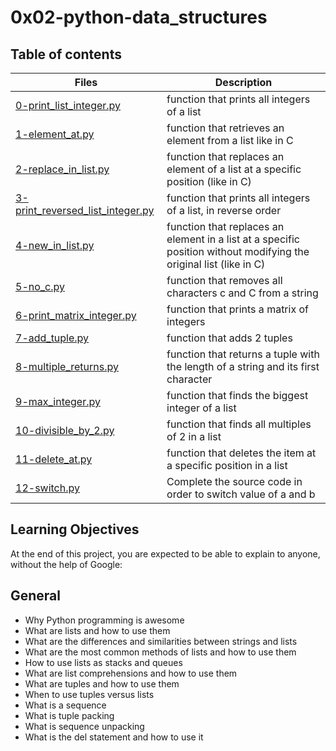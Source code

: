 # 0x02-python-data_structures

## Table of contents

Files | Description
------ | -------
[0-print_list_integer.py](https://github.com/ronroeandassociates/holbertonschool-higher_level_programming/blob/main/0x02-python-data_structures/0-print_list_integer.py) | function that prints all integers of a list
[1-element_at.py](https://github.com/ronroeandassociates/holbertonschool-higher_level_programming/blob/main/0x02-python-data_structures/1-element_at.py) | function that retrieves an element from a list like in C
[2-replace_in_list.py](https://github.com/ronroeandassociates/holbertonschool-higher_level_programming/blob/main/0x02-python-data_structures/2-replace_in_list.py) | function that replaces an element of a list at a specific position (like in C)
[3-print_reversed_list_integer.py](https://github.com/ronroeandassociates/holbertonschool-higher_level_programming/blob/main/0x02-python-data_structures/3-print_reversed_list_integer.py) | function that prints all integers of a list, in reverse order
[4-new_in_list.py](https://github.com/ronroeandassociates/holbertonschool-higher_level_programming/blob/main/0x02-python-data_structures/4-new_in_list.py) | function that replaces an element in a list at a specific position without modifying the original list (like in C)
[5-no_c.py](https://github.com/ronroeandassociates/holbertonschool-higher_level_programming/blob/main/0x02-python-data_structures/5-no_c.py) | function that removes all characters c and C from a string
[6-print_matrix_integer.py](https://github.com/ronroeandassociates/holbertonschool-higher_level_programming/blob/main/0x02-python-data_structures/6-print_matrix-integer.py) | function that prints a matrix of integers
[7-add_tuple.py](https://github.com/ronroeandassociates/holbertonschool-higher_level_programming/blob/main/0x02-python-data_structures/7-add_tuple.py) | function that adds 2 tuples
[8-multiple_returns.py](https://github.com/ronroeandassociates/holbertonschool-higher_level_programming/blob/main/0x02-python-data_structures/8-multiple_returns.py) | function that returns a tuple with the length of a string and its first character
[9-max_integer.py](https://github.com/ronroeandassociates/holbertonschool-higher_level_programming/blob/main/0x02-python-data_structures/9-max_integer.py) | function that finds the biggest integer of a list
[10-divisible_by_2.py](https://github.com/ronroeandassociates/holbertonschool-higher_level_programming/blob/main/0x02-python-data_structures/10-divisible_by_2.py) | function that finds all multiples of 2 in a list
[11-delete_at.py](https://github.com/ronroeandassociates/holbertonschool-higher_level_programming/blob/main/0x02-python-data_structures/11-delete_at.py) | function that deletes the item at a specific position in a list
[12-switch.py](https://github.com/ronroeandassociates/holbertonschool-higher_level_programming/blob/main/0x02-python-data_structures/12-switch.py) | Complete the source code in order to switch value of a and b

## Learning Objectives
At the end of this project, you are expected to be able to explain to anyone, without the help of Google:

## General
- Why Python programming is awesome
- What are lists and how to use them
- What are the differences and similarities between strings and lists
- What are the most common methods of lists and how to use them
- How to use lists as stacks and queues
- What are list comprehensions and how to use them
- What are tuples and how to use them
- When to use tuples versus lists
- What is a sequence
- What is tuple packing
- What is sequence unpacking
- What is the del statement and how to use it
